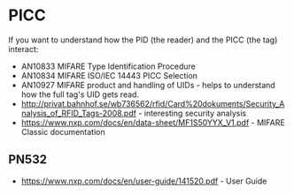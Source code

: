 
# PICC

If you want to understand how the PID (the reader) and the PICC (the tag) interact:

- AN10833 MIFARE Type Identification Procedure
- AN10834 MIFARE ISO/IEC 14443 PICC Selection
- AN10927 MIFARE product and handling of UIDs - helps to understand how the full tag's UID gets read.
- http://privat.bahnhof.se/wb736562/rfid/Card%20dokuments/Security_Analysis_of_RFID_Tags-2008.pdf - interesting security analysis
- https://www.nxp.com/docs/en/data-sheet/MF1S50YYX_V1.pdf - MIFARE Classic documentation

## PN532

- https://www.nxp.com/docs/en/user-guide/141520.pdf - User Guide
